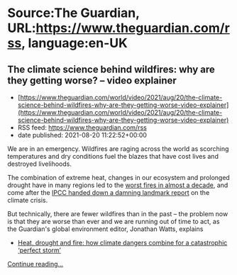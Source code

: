 # Source:The Guardian, URL:https://www.theguardian.com/rss, language:en-UK

## The climate science behind wildfires: why are they getting worse? – video explainer
 - [https://www.theguardian.com/world/video/2021/aug/20/the-climate-science-behind-wildfires-why-are-they-getting-worse-video-explainer](https://www.theguardian.com/world/video/2021/aug/20/the-climate-science-behind-wildfires-why-are-they-getting-worse-video-explainer)
 - RSS feed: https://www.theguardian.com/rss
 - date published: 2021-08-20 11:22:52+00:00

<p>We are in an emergency. Wildfires are raging across the world as scorching temperatures and dry conditions fuel the blazes that have cost lives and destroyed livelihoods.</p><p>The combination of extreme heat, changes in our ecosystem and prolonged drought have in many regions led to the&nbsp;<a href="https://www.theguardian.com/world/2021/aug/06/last-month-worst-july-wildfires-since-2003">worst fires in almost a decade</a>, and come after the&nbsp;<a href="https://www.theguardian.com/environment/2021/aug/08/worlds-climate-scientists-to-issue-stark-warning-over-global-heating-threat">IPCC handed down a damning landmark report</a>&nbsp;on the climate crisis.</p><p>But technically, there are fewer wildfires than in the past – the problem now is that they are worse than ever and we are running out of time to act, as the&nbsp;Guardian's&nbsp;global environment editor, Jonathan Watts, explains</p><ul><li><a href="https://www.theguardian.com/us-news/2021/aug/10/heat-drought-and-fire-how-climate-dangers-combine-for-a-catastrophic-perfect-storm">Heat, drought and fire: how climate dangers combine for a catastrophic ‘perfect storm’</a></li></ul> <a href="https://www.theguardian.com/world/video/2021/aug/20/the-climate-science-behind-wildfires-why-are-they-getting-worse-video-explainer">Continue reading...</a>

